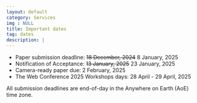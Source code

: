 ```yaml
---
layout: default
category: Services
img : NULL
title: Important dates
tag: dates
description: |
---
```

- Paper submission deadline: ~~18 December, 2024~~ 8 January, 2025
- Notification of Acceptance: ~~13 January, 2025~~ 23 January, 2025
- Camera-ready paper due: 2 February, 2025
- The Web Conference 2025 Workshops days: 28 April - 29 April, 2025

All submission deadlines are end-of-day in the Anywhere on Earth (AoE) time zone.